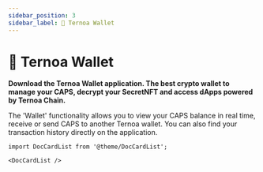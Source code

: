 ```yaml
---
sidebar_position: 3
sidebar_label: 📱 Ternoa Wallet
---
```


# 📱 Ternoa Wallet

**Download the Ternoa Wallet application. The best crypto wallet to manage your CAPS, decrypt your SecretNFT and access dApps powered by Ternoa Chain.**

The 'Wallet' functionality allows you to view your CAPS balance in real time, receive or send CAPS to another Ternoa wallet. You can also find your transaction history directly on the application.


```mdx-code-block
import DocCardList from '@theme/DocCardList';

<DocCardList />
```

